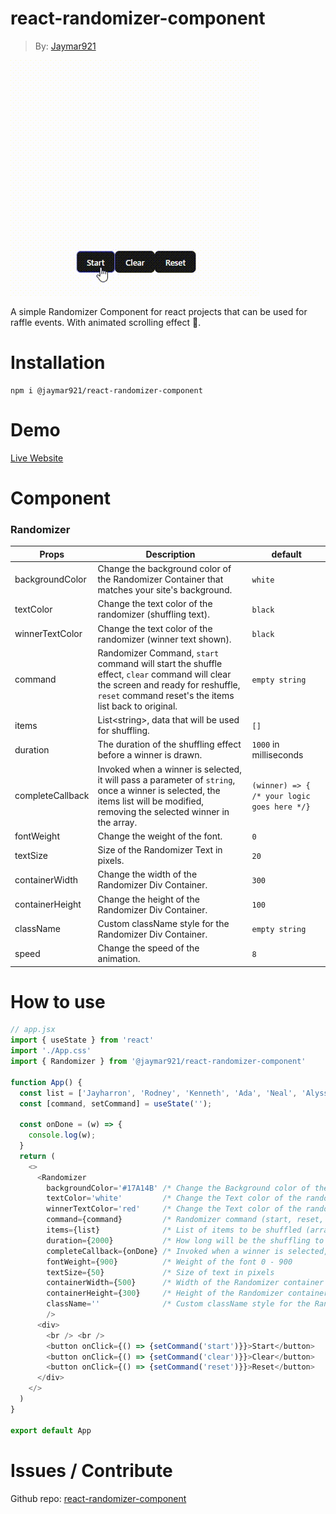 # react-randomizer-component

> By: [Jaymar921](https://github.com/jaymar921)

![Figure](randomizer-in-action.gif)

A simple Randomizer Component for react projects that can be used for raffle events. With animated scrolling effect 📜. 

# Installation

```
npm i @jaymar921/react-randomizer-component
```

# Demo

[Live Website](https://randomizer-poc.vercel.app/)

# Component
### Randomizer
| Props | Description | default |
| --- | --- | --- |
| backgroundColor | Change the background color of the Randomizer Container that matches your site's background. | `white` |
| textColor | Change the text color of the randomizer (shuffling text). | `black` |
| winnerTextColor | Change the text color of the randomizer (winner text shown). | `black` |
|command | Randomizer Command, `start` command will start the shuffle effect, `clear` command will clear the screen and ready for reshuffle, `reset` command reset's the items list back to original. | `empty string` |
| items | List\<string\>, data that will be used for shuffling. | `[]` |
| duration | The duration of the shuffling effect before a winner is drawn. | `1000` in milliseconds |
| completeCallback | Invoked when a winner is selected, it will pass a parameter of `string`, once a winner is selected, the items list will be modified, removing the selected winner in the array. | `(winner) => { /* your logic goes here */}` |
| fontWeight | Change the weight of the font. | `0` |
| textSize | Size of the Randomizer Text in pixels. | `20` |
| containerWidth | Change the width of the Randomizer Div Container. | `300` |
| containerHeight | Change the height of the Randomizer Div Container. | `100` |
| className | Custom className style for the Randomizer Div Container. | `empty string` |
| speed | Change the speed of the animation. | `8` |

# How to use
```js
// app.jsx
import { useState } from 'react'
import './App.css'
import { Randomizer } from '@jaymar921/react-randomizer-component'

function App() {
  const list = ['Jayharron', 'Rodney', 'Kenneth', 'Ada', 'Neal', 'Alyssa', 'Jhon Mark', 'Bo', 'Harold Inacay', 'Harold Cuico', 'Xerxes', 'Raph', 'CJ', 'Dylan'];
  const [command, setCommand] = useState('');

  const onDone = (w) => {
    console.log(w);
  }
  return (
    <>
      <Randomizer 
        backgroundColor='#17A14B' /* Change the Background color of the randomizer */
        textColor='white'         /* Change the Text color of the randomizer (shuffling part) */
        winnerTextColor='red'     /* Change the Text color of the randomizer (winner displayed) */
        command={command}         /* Randomizer command (start, reset, clear) */
        items={list}              /* List of items to be shuffled (array of string) */
        duration={2000}           /* How long will be the shuffling to effect before displaying the winner */
        completeCallback={onDone} /* Invoked when a winner is selected, (winner) => { // your logic }*/
        fontWeight={900}          /* Weight of the font 0 - 900         | default: 0 */ 
        textSize={50}             /* Size of text in pixels             | default: 20 */
        containerWidth={500}      /* Width of the Randomizer container  | default: 300 */
        containerHeight={300}     /* Height of the Randomizer container | default: 100 */
        className=''              /* Custom className style for the Randomizer container */
        />        
      <div>
        <br /> <br />
        <button onClick={() => {setCommand('start')}}>Start</button>
        <button onClick={() => {setCommand('clear')}}>Clear</button>
        <button onClick={() => {setCommand('reset')}}>Reset</button>
      </div>
    </>
  )
}

export default App
```

# Issues / Contribute
Github repo: [react-randomizer-component](https://github.com/jaymar921/react-randomizer-component)
